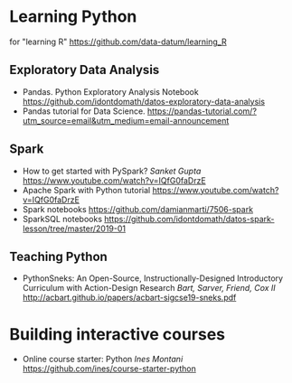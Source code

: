 # Learning Python
for "learning R" https://github.com/data-datum/learning_R

## Exploratory Data Analysis

* Pandas. Python Exploratory Analysis Notebook https://github.com/idontdomath/datos-exploratory-data-analysis
* Pandas tutorial for Data Science. https://pandas-tutorial.com/?utm_source=email&utm_medium=email-announcement

## Spark  
* How to get started with PySpark? _Sanket Gupta_ https://www.youtube.com/watch?v=IQfG0faDrzE
* Apache Spark with Python tutorial https://www.youtube.com/watch?v=IQfG0faDrzE
* Spark notebooks https://github.com/damianmarti/7506-spark 
* SparkSQL notebooks https://github.com/idontdomath/datos-spark-lesson/tree/master/2019-01

## Teaching Python

* PythonSneks: An Open-Source, Instructionally-Designed Introductory Curriculum with Action-Design Research _Bart, Sarver, Friend, Cox II_ http://acbart.github.io/papers/acbart-sigcse19-sneks.pdf

# Building interactive courses
* Online course starter: Python _Ines Montani_ https://github.com/ines/course-starter-python
